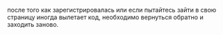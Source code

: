 после того как зарегистрировалась или если пытайтесь зайти в свою страницу иногда вылетает код, необходимо вернуться обратно и заходить заново.
